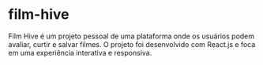 # film-hive
 Film Hive é um projeto pessoal de uma plataforma onde os usuários podem avaliar, curtir e salvar filmes. O projeto foi desenvolvido com React.js e foca em uma experiência interativa e responsiva.
